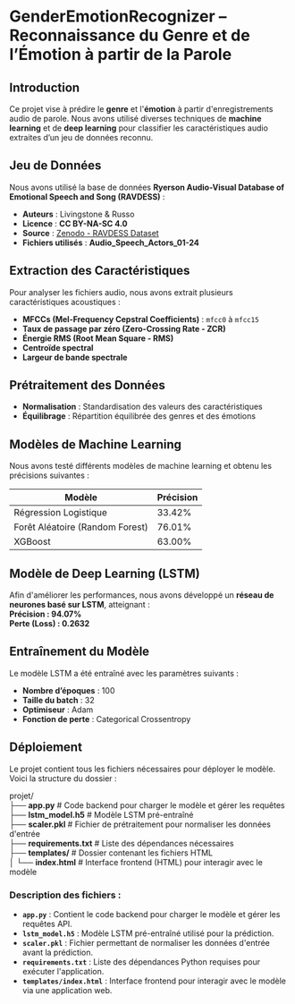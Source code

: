 # GenderEmotionRecognizer – Reconnaissance du Genre et de l’Émotion à partir de la Parole  

## Introduction  
Ce projet vise à prédire le **genre** et l'**émotion** à partir d'enregistrements audio de parole. Nous avons utilisé diverses techniques de **machine learning** et de **deep learning** pour classifier les caractéristiques audio extraites d’un jeu de données reconnu.  

## Jeu de Données  
Nous avons utilisé la base de données **Ryerson Audio-Visual Database of Emotional Speech and Song (RAVDESS)** :  
- **Auteurs** : Livingstone & Russo  
- **Licence** : **CC BY-NA-SC 4.0**  
- **Source** : [Zenodo - RAVDESS Dataset](https://zenodo.org/record/1188976)  
- **Fichiers utilisés** : **Audio_Speech_Actors_01-24**  

## Extraction des Caractéristiques  
Pour analyser les fichiers audio, nous avons extrait plusieurs caractéristiques acoustiques :  
- **MFCCs (Mel-Frequency Cepstral Coefficients)** : `mfcc0` à `mfcc15`  
- **Taux de passage par zéro (Zero-Crossing Rate - ZCR)**  
- **Énergie RMS (Root Mean Square - RMS)**  
- **Centroïde spectral**  
- **Largeur de bande spectrale**  

## Prétraitement des Données  
- **Normalisation** : Standardisation des valeurs des caractéristiques  
- **Équilibrage** : Répartition équilibrée des genres et des émotions  

## Modèles de Machine Learning  
Nous avons testé différents modèles de machine learning et obtenu les précisions suivantes :  

| Modèle              | Précision |
|---------------------|----------|
| Régression Logistique | 33.42% |
| Forêt Aléatoire (Random Forest) | 76.01% |
| XGBoost | 63.00% |

## Modèle de Deep Learning (LSTM)  
Afin d'améliorer les performances, nous avons développé un **réseau de neurones basé sur LSTM**, atteignant :  
**Précision : 94.07%**  
**Perte (Loss) : 0.2632**  

## Entraînement du Modèle  
Le modèle LSTM a été entraîné avec les paramètres suivants :  
- **Nombre d’époques** : 100  
- **Taille du batch** : 32  
- **Optimiseur** : Adam  
- **Fonction de perte** : Categorical Crossentropy  

## Déploiement  
Le projet contient tous les fichiers nécessaires pour déployer le modèle. Voici la structure du dossier :  

projet/  
├── **app.py**             # Code backend pour charger le modèle et gérer les requêtes  
├── **lstm_model.h5**      # Modèle LSTM pré-entraîné  
├── **scaler.pkl**         # Fichier de prétraitement pour normaliser les données d'entrée  
├── **requirements.txt**   # Liste des dépendances nécessaires  
├── **templates/**         # Dossier contenant les fichiers HTML  
│   └── **index.html**     # Interface frontend (HTML) pour interagir avec le modèle  


### Description des fichiers :
- **`app.py`** : Contient le code backend pour charger le modèle et gérer les requêtes API.  
- **`lstm_model.h5`** : Modèle LSTM pré-entraîné utilisé pour la prédiction.  
- **`scaler.pkl`** : Fichier permettant de normaliser les données d'entrée avant la prédiction.  
- **`requirements.txt`** : Liste des dépendances Python requises pour exécuter l'application.  
- **`templates/index.html`** : Interface frontend pour interagir avec le modèle via une application web.  

